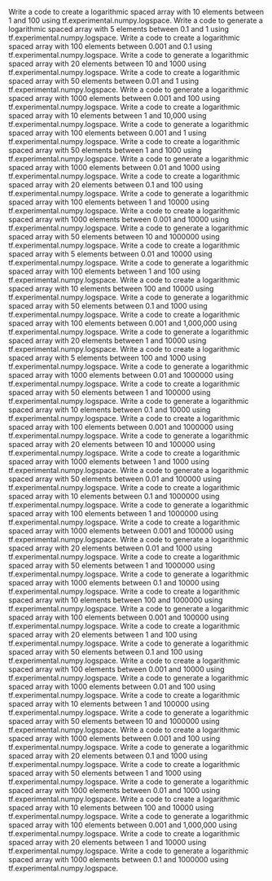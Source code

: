 Write a code to create a logarithmic spaced array with 10 elements between 1 and 100 using tf.experimental.numpy.logspace.
Write a code to generate a logarithmic spaced array with 5 elements between 0.1 and 1 using tf.experimental.numpy.logspace.
Write a code to create a logarithmic spaced array with 100 elements between 0.001 and 0.1 using tf.experimental.numpy.logspace.
Write a code to generate a logarithmic spaced array with 20 elements between 10 and 1000 using tf.experimental.numpy.logspace.
Write a code to create a logarithmic spaced array with 50 elements between 0.01 and 1 using tf.experimental.numpy.logspace.
Write a code to generate a logarithmic spaced array with 1000 elements between 0.001 and 100 using tf.experimental.numpy.logspace.
Write a code to create a logarithmic spaced array with 10 elements between 1 and 10,000 using tf.experimental.numpy.logspace.
Write a code to generate a logarithmic spaced array with 100 elements between 0.001 and 1 using tf.experimental.numpy.logspace.
Write a code to create a logarithmic spaced array with 50 elements between 1 and 1000 using tf.experimental.numpy.logspace.
Write a code to generate a logarithmic spaced array with 1000 elements between 0.01 and 1000 using tf.experimental.numpy.logspace.
Write a code to create a logarithmic spaced array with 20 elements between 0.1 and 100 using tf.experimental.numpy.logspace.
Write a code to generate a logarithmic spaced array with 100 elements between 1 and 10000 using tf.experimental.numpy.logspace.
Write a code to create a logarithmic spaced array with 1000 elements between 0.001 and 10000 using tf.experimental.numpy.logspace.
Write a code to generate a logarithmic spaced array with 50 elements between 10 and 1000000 using tf.experimental.numpy.logspace.
Write a code to create a logarithmic spaced array with 5 elements between 0.01 and 10000 using tf.experimental.numpy.logspace.
Write a code to generate a logarithmic spaced array with 100 elements between 1 and 100 using tf.experimental.numpy.logspace.
Write a code to create a logarithmic spaced array with 10 elements between 100 and 10000 using tf.experimental.numpy.logspace.
Write a code to generate a logarithmic spaced array with 50 elements between 0.1 and 1000 using tf.experimental.numpy.logspace.
Write a code to create a logarithmic spaced array with 100 elements between 0.001 and 1,000,000 using tf.experimental.numpy.logspace.
Write a code to generate a logarithmic spaced array with 20 elements between 1 and 10000 using tf.experimental.numpy.logspace.
Write a code to create a logarithmic spaced array with 5 elements between 100 and 1000 using tf.experimental.numpy.logspace.
Write a code to generate a logarithmic spaced array with 1000 elements between 0.01 and 1000000 using tf.experimental.numpy.logspace.
Write a code to create a logarithmic spaced array with 50 elements between 1 and 100000 using tf.experimental.numpy.logspace.
Write a code to generate a logarithmic spaced array with 10 elements between 0.1 and 10000 using tf.experimental.numpy.logspace.
Write a code to create a logarithmic spaced array with 100 elements between 0.001 and 1000000 using tf.experimental.numpy.logspace.
Write a code to generate a logarithmic spaced array with 20 elements between 10 and 100000 using tf.experimental.numpy.logspace.
Write a code to create a logarithmic spaced array with 1000 elements between 1 and 1000 using tf.experimental.numpy.logspace.
Write a code to generate a logarithmic spaced array with 50 elements between 0.01 and 100000 using tf.experimental.numpy.logspace.
Write a code to create a logarithmic spaced array with 10 elements between 0.1 and 1000000 using tf.experimental.numpy.logspace.
Write a code to generate a logarithmic spaced array with 100 elements between 1 and 1000000 using tf.experimental.numpy.logspace.
Write a code to create a logarithmic spaced array with 1000 elements between 0.001 and 100000 using tf.experimental.numpy.logspace.
Write a code to generate a logarithmic spaced array with 20 elements between 0.01 and 1000 using tf.experimental.numpy.logspace.
Write a code to create a logarithmic spaced array with 50 elements between 1 and 1000000 using tf.experimental.numpy.logspace.
Write a code to generate a logarithmic spaced array with 1000 elements between 0.1 and 10000 using tf.experimental.numpy.logspace.
Write a code to create a logarithmic spaced array with 10 elements between 100 and 1000000 using tf.experimental.numpy.logspace.
Write a code to generate a logarithmic spaced array with 100 elements between 0.001 and 100000 using tf.experimental.numpy.logspace.
Write a code to create a logarithmic spaced array with 20 elements between 1 and 100 using tf.experimental.numpy.logspace.
Write a code to generate a logarithmic spaced array with 50 elements between 0.1 and 100 using tf.experimental.numpy.logspace.
Write a code to create a logarithmic spaced array with 100 elements between 0.001 and 10000 using tf.experimental.numpy.logspace.
Write a code to generate a logarithmic spaced array with 1000 elements between 0.01 and 100 using tf.experimental.numpy.logspace.
Write a code to create a logarithmic spaced array with 10 elements between 1 and 100000 using tf.experimental.numpy.logspace.
Write a code to generate a logarithmic spaced array with 50 elements between 10 and 1000000 using tf.experimental.numpy.logspace.
Write a code to create a logarithmic spaced array with 1000 elements between 0.001 and 100 using tf.experimental.numpy.logspace.
Write a code to generate a logarithmic spaced array with 20 elements between 0.1 and 1000 using tf.experimental.numpy.logspace.
Write a code to create a logarithmic spaced array with 50 elements between 1 and 1000 using tf.experimental.numpy.logspace.
Write a code to generate a logarithmic spaced array with 1000 elements between 0.01 and 1000 using tf.experimental.numpy.logspace.
Write a code to create a logarithmic spaced array with 10 elements between 100 and 10000 using tf.experimental.numpy.logspace.
Write a code to generate a logarithmic spaced array with 100 elements between 0.001 and 1,000,000 using tf.experimental.numpy.logspace.
Write a code to create a logarithmic spaced array with 20 elements between 1 and 10000 using tf.experimental.numpy.logspace.
Write a code to generate a logarithmic spaced array with 1000 elements between 0.1 and 1000000 using tf.experimental.numpy.logspace.